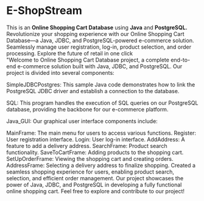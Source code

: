 # E-ShopStream
This is an <b>Online Shopping Cart Database</b> using <b>Java</b> and <b>PostgreSQL.</b>
<br>
Revolutionize your shopping experience with our Online Shopping Cart Database—a Java, JDBC, and PostgreSQL-powered e-commerce solution. Seamlessly manage user registration, log-in, product selection, and order processing. Explore the future of retail in one click
<br>
"Welcome to  Online Shopping Cart Database project, a complete end-to-end e-commerce solution built with Java, JDBC, and PostgreSQL. Our project is divided into several components:

SimpleJDBCPostgres: This sample Java code demonstrates how to link the PostgreSQL JDBC driver and establish a connection to the database.

SQL: This program handles the execution of SQL queries on our PostgreSQL database, providing the backbone for our e-commerce platform.

Java_GUI: Our graphical user interface components include:

MainFrame: The main menu for users to access various functions.
Register: User registration interface.
Login: User log-in interface.
AddAddress: A feature to add a delivery address.
SearchFrame: Product search functionality.
SaveToCartFrame: Adding products to the shopping cart.
SetUpOrderFrame: Viewing the shopping cart and creating orders.
AddressFrame: Selecting a delivery address to finalize shopping.
 Created a seamless shopping experience for users, enabling product search, selection, and efficient order management. Our project showcases the power of Java, JDBC, and PostgreSQL in developing a fully functional online shopping cart. Feel free to explore and contribute to our project!
